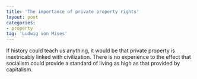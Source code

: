 ```yaml
---
title: 'The importance of private property rights'
layout: post
categories:
- property
tag: 'Ludwig von Mises'
---
```


If history could teach us anything, it would be that private property is inextricably linked with civilization. There is no experience to the effect that socialism could provide a standard of living as high as that provided by capitalism.